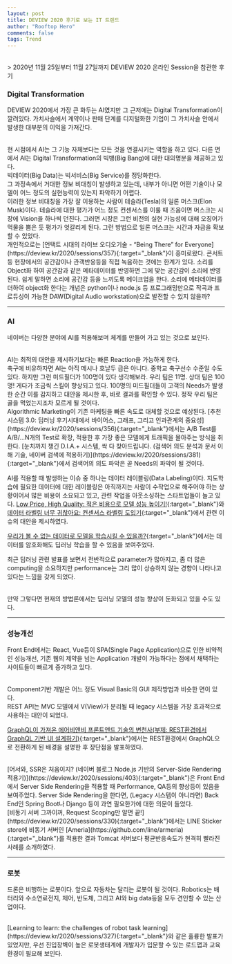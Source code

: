 ```yaml
---
layout: post
title: DEVIEW 2020 후기로 보는 IT 트렌드
author: "Rooftop Hero"
comments: false
tags: Trend
---
```

<br>
> 2020년 11월 25일부터 11월 27일까지 DEVIEW 2020 온라인 Session을 참관한 후기

<br>

### Digital Transformation

DEVIEW 2020에서 가장 큰 화두는 AI였지만 그 근저에는 Digital Transformation이 깔려있다. 가치사슬에서 계약이나 판매 단계를 디지털화한 기업이 그 가치사슬 안에서 발생한 대부분의 이익을 가져간다. 

<br>
현 시점에서 AI는 그 기능 자체보다는 모든 것을 연결시키는 역할을 하고 있다.
다른 면에서 AI는 Digital Transformation의 빅뱅(Big Bang)에 대한 대의명분을 제공하고 있다. 

<br>
빅데이터(Big Data)는 빅서비스(Big Service)를 정당화한다. 

<br>
그 과정속에서 거대한 정보 비대칭이 발생하고 있는데, 내부가 아니면 어떤 기술이나 모델이 어느 정도의 실현능력이 있는지 파악하기 어렵다.

<br>
이러한 정보 비대칭을 가장 잘 이용하는 사람이 테슬라(Tesla)의 일론 머스크(Elon Musk)이다. 테슬라에 대한 평가가 어느 정도 컨센서스를 이룰 때 즈음이면 머스크는 시장에 Vision을 하나씩 던진다. 그러면 시장은 그런 비전의 실현 가능성에 대해 오징어가 먹물을 뿜은 듯 평가가 엇갈리게 된다. 그런 방법으로 일론 머스크는 시간과 자금을 확보할 수 있었다. 

<br>
개인적으로는 [언택트 시대의 라이브 오디오기술 - “Being There” for Everyone](https://deview.kr/2020/sessions/357){:target="_blank"}이 흥미로왔다. 콘서트등 현장에서의 공간감이나 관객반응등을 직접 녹음하는 것에는 한계가 있다. 소리를 Object화 하여 공간감과 같은 메타데이터를 반영하면 그에 맞는 공간감이 소리에 반영된다. 쉽게 말하면 소리에 공간감 등을 느끼도록 메이크업을 한다. 소리에 메타데이터를 더하여 object화 한다는 개념은 python이나 node.js 등 프로그래밍만으로 작곡과 프로듀싱이 가능한 DAW(Digital Audio workstation)으로 발전할 수 있지 않을까?

<br>

---

### AI

네이버는 다양한 분야에 AI를 적용해보며 체계를 만들어 가고 있는 것으로 보인다. 

<br>
AI는 최적의 대안을 제시하기보다는 빠른 Reaction을 가능하게 한다. 

<br>
축구에 비유하자면 AI는 아직 메시나 호날두 급은 아니다. 중학교 축구선수 수준일 수도 있다. 하지만 그런 미드필더가 100명이 있다 생각해보라. 우리 팀은 11명. 상대 팀은 100명! 게다가 조금씩 스킬이 향상되고 있다. 100명의 미드필더들이 고객의 Needs가 발생한 순간 이를 감지하고 대안을 제시한 후, 바로 결과를 확인할 수 있다. 정작 우리 팀은 골을 먹었는지조차 모르게 될 것이다. 

<br>
Algorithmic Marketing이 기존 마케팅을 빠른 속도로 대체할 것으로 예상된다. [추천시스템 3.0: 딥러닝 후기시대에서 바이어스, 그래프, 그리고 인과관계의 중요성](https://deview.kr/2020/sessions/356){:target="_blank"}에서는 A/B Test를 A/B/...N개의 Test로 확장, 적용한 후 가장 좋은 모델에게 트래픽을 몰아주는 방식을 취한다. [눈치까지 챙긴 D.I.A.+ 시스템, 싹 다 찾아드립니다. (검색어 의도 분석과 문서 이해 기술, 네이버 검색에 적용하기)](https://deview.kr/2020/sessions/381){:target="_blank"}에서 검색어의 의도 파악은 곧 Needs의 파악이 될 것이다.

AI를 적용할 때 발생하는 이슈 중 하나는 데이터 레이블링(Data Labeling)이다. 지도학습에 필요한 데이터에 대한 레이블링은 아직까지는 사람이 수작업으로 해주어야 하는 상황이어서 많은 비용이 소요되고 있고, 관련 작업을 아웃소싱하는 스타트업들이 늘고 있다. [Low Price, High Quality: 적은 비용으로 모델 성능 높이기!](https://deview.kr/2020/sessions/353){:target="_blank"}와 [데이터 라벨링 너무 귀찮아요: 컨센서스 라벨링 도입기](https://deview.kr/2020/sessions/334){:target="_blank"}에서 관련 이슈의 대안을 제시하였다.

[우리가 볼 수 없는 데이터로 모델을 학습시킬 수 있을까?](https://deview.kr/2020/sessions/328){:target="_blank"}에서는 데이터를 암호화해도 딥러닝 학습을 할 수 있음을 보여주었다. 

최근 딥러닝 관련 발표를 보면서 전반적으로 parameter가 많아지고, 좀 더 많은 computing을 소요하지만 performance는 그리 많이 상승하지 않는 경향이 나타나고 있다는  느낌을 갖게 되었다. 

<br>
만약 그렇다면 현재의 방법론에서는 딥러닝 모델의 성능 향상이 둔화되고 있을 수도 있다.

<br>

---

### 성능개선


Front End에서는 React, Vue등이 SPA(Single Page Application)으로 인한 비약적인 성능개선, 기존 웹의 제약을 넘는 Application 개발이 가능하다는 점에서 채택하는 사이트들이 빠르게 증가하고 있다. 

<br>
Component기반 개발은 어느 정도 Visual Basic의 GUI 제작방법과 비슷한 면이 있다. 

<br>
REST API는 MVC 모델에서 V(View)가 분리될 때 legacy 시스템을 가장 효과적으로 사용하는 대안이 되었다.  

[GraphQL이 가져온 에어비앤비 프론트앤드 기술의 변천사(부제: REST환경에서 GraphQL 기반 UI 설계하기)](https://deview.kr/2020/sessions/337){:target="_blank"}에서는 REST환경에서 GraphQL으로 전환하게 된 배경을 설명한 후 장단점을 발표하였다. 

<br>
[어서와, SSR은 처음이지? (네이버 블로그 Node.js 기반의 Server-Side Rendering 적용기)](https://deview.kr/2020/sessions/403){:target="_blank"}은 Front End에서 Server Side Rendering을 적용할 때 Performance, QA등의 향상등이 있음을 보여주었다. Server Side Rendering을 한다면, (Legacy 시스템이 아니라면) Back End인 Spring Boot나 Django 등이 과연 필요한가에 대한 의문이 들었다.

<br>
[비동기 서버 그까이꺼, Request Scoping만 알면 끝!](https://deview.kr/2020/sessions/330){:target="_blank"}에서는 LINE Sticker store에 비동기 서버인 [Ameria](https://github.com/line/armeria){:target="_blank"}를 적용한 결과 Tomcat 서버보다 평균반응속도가 현격히 빨라진 사례를 소개하였다.

<br>

---


### 로봇    

드론은 비행하는 로봇이다. 앞으로 자동차는 달리는 로봇이 될 것이다. Robotics는 배터리와 수소연료전지, 제어, 반도체, 그리고 AI와 big data등을 모두 견인할 수 있는 산업이다. 

<br>
 [Learning to learn: the challenges of robot task learning](https://deview.kr/2020/sessions/327){:target="_blank"}와 같은 훌륭한 발표가 있었지만, 우선 진입장벽이 높은 로봇생태계에 개발자가 입문할 수 있는 로드맵과 교육환경이 필요해 보인다.

